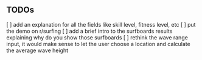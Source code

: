 ## TODOs

[ ] add an explanation for all the fields like skill level, fitness level, etc
[ ] put the demo on r/surfing
[ ] add a brief intro to the surfboards results explaining why do you show
those surfboards
[ ] rethink the wave range input, it would make sense to let the user
choose a location and calculate the average wave height
